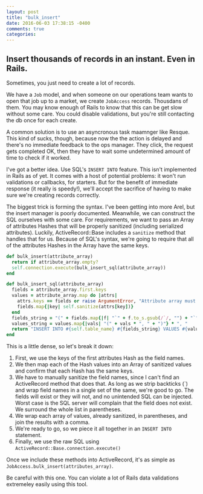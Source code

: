 ```yaml
---
layout: post
title: "bulk_insert"
date: 2016-06-03 17:38:15 -0400
comments: true
categories: 
---
```


## Insert thousands of records in an instant. Even in Rails.

Sometimes, you just need to create a lot of records.

We have a `Job` model, and when someone on our operations team wants to open that job up to a market, we create `JobAccess` records. Thousdans of them. You may know enough of Rails to know that this can be get slow without some care. You could disable validations, but you're still contacting the db once for each create.

A common solution is to use an asyncronous task maamnger like Resque. This kind of sucks, though, because now the the action is delayed and there's no immediate feedback to the ops manager. They click, the request gets completed OK, then they have to wait some undetermined amount of time to check if it worked.

I've got a better idea. Use SQL's `INSERT INTO` feature. This isn't implemented in Rails as of yet. It comes with a host of potential problems: it won't run validations or callbacks, for starters. But for the benefit of immediate response (it really is speedy!), we'll accept the sacrifice of having to make sure we're creating records correctly.

The biggest trick is forming the syntax. I've been getting into more Arel, but the insert manager is poorly documented. Meanwhile, we can construct the SQL ourselves with some care. For requirements, we want to pass an Array of attributes Hashes that will be properly sanitized (including serialized attributes). Luckily, ActiveRecord::Base includes a `sanitize` method that handles that for us. Because of SQL's syntax, we're going to require that all of the attributes Hashes in the Array have the same keys.

<a name="tl-dr-bulk-insert"></a>

```ruby
def bulk_insert(attribute_array)
  return if attribute_array.empty?
  self.connection.execute(bulk_insert_sql(attribute_array))
end

def bulk_insert_sql(attribute_array)
  fields = attribute_array.first.keys
  values = attribute_array.map do |attrs|
    attrs.keys == fields or raise ArgumentError, "Attribute array must all have the same keys. Expected #{fields * ', '}, got #{attrs.keys * ', '}"
    fields.map{|key| self.sanitize(attrs[key])}
  end
  fields_string = "(" + fields.map{|f| "`" + f.to_s.gsub(/`/, "") + "`"} * ", " + ")"
  values_string = values.map{|vals| "(" + vals * ", " + ")"} * ", "
  return "INSERT INTO #{self.table_name} #{fields_string} VALUES #{values_string}"
end
```

This is a little dense, so let's break it down:

1. First, we use the keys of the first attributes Hash as the field names.
2. We then map each of the Hash values into an Array of sanitized values and confirm that each Hash has the same keys.
3. We have to manually sanitize the field names, since I can't find an ActiveRecord method that does that. As long as we strip backticks (\`) and wrap field names in a single set of the same, we're good to go. The fields will exist or they will not, and no unintended SQL can be injected. Worst case is the SQL server will complain that the field does not exist. We surround the whole list in parentheses.
4. We wrap each array of values, already sanitized, in parentheses, and join the results with a comma.
5. We're ready to go, so we piece it all together in an `INSERT INTO` statement.
6. Finally, we use the raw SQL using `ActiveRecord::Base.connection.execute()`

Once we include these methods into ActiveRecord, it's as simple as `JobAccess.bulk_insert(attributes_array)`.

Be careful with this one. You can violate a lot of Rails data validations extremeley easily using this tool.